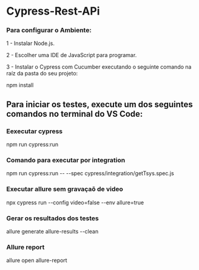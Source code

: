 # Cypress-Rest-APi

### Para configurar o Ambiente:

1 - Instalar Node.js.

2 - Escolher uma IDE de JavaScript para programar.

3 - Instalar o Cypress com Cucumber executando o seguinte comando na raíz da pasta do seu projeto: 

npm install

## Para iniciar os testes, execute um dos seguintes comandos no terminal do VS Code:

### Eexecutar cypress
npm run cypress:run

### Comando para executar por integration
npm run cypress:run -- --spec cypress/integration/getTsys.spec.js

### Executar allure sem gravaçaõ de video
npx cypress run --config video=false --env allure=true

### Gerar os resultados dos testes
allure generate allure-results --clean

### Allure report
allure open allure-report
